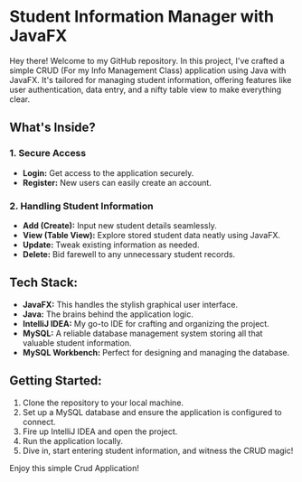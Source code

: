 # Student Information Manager with JavaFX

Hey there! Welcome to my GitHub repository. In this project, I've crafted a simple CRUD (For my Info Management Class) application using Java with JavaFX. 
It's tailored for managing student information, offering features like user authentication, data entry, and a nifty table view to make everything clear.

## What's Inside?

### 1. Secure Access
- **Login:** Get access to the application securely.
- **Register:** New users can easily create an account.

### 2. Handling Student Information
- **Add (Create):** Input new student details seamlessly.
- **View (Table View):** Explore stored student data neatly using JavaFX.
- **Update:** Tweak existing information as needed.
- **Delete:** Bid farewell to any unnecessary student records.

## Tech Stack:

- **JavaFX:** This handles the stylish graphical user interface.
- **Java:** The brains behind the application logic.
- **IntelliJ IDEA:** My go-to IDE for crafting and organizing the project.
- **MySQL:** A reliable database management system storing all that valuable student information.
- **MySQL Workbench:** Perfect for designing and managing the database.

## Getting Started:

1. Clone the repository to your local machine.
2. Set up a MySQL database and ensure the application is configured to connect.
3. Fire up IntelliJ IDEA and open the project.
4. Run the application locally.
5. Dive in, start entering student information, and witness the CRUD magic!

Enjoy this simple Crud Application!
